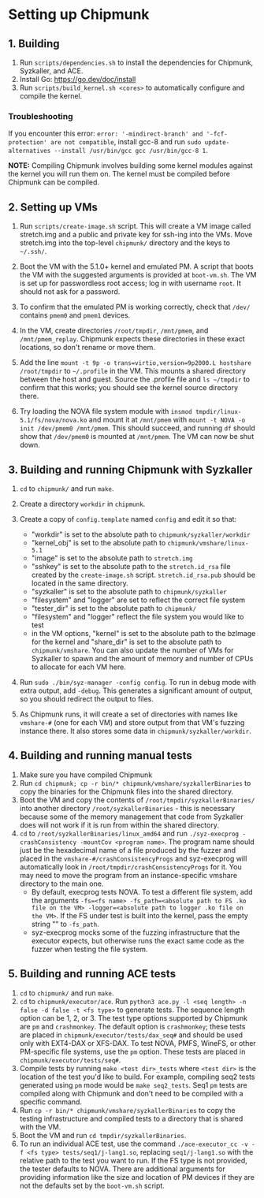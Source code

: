 # Setting up Chipmunk

## 1. Building
1. Run `scripts/dependencies.sh` to install the dependencies for Chipmunk, Syzkaller, and ACE. 
2. Install Go: https://go.dev/doc/install
3. Run `scripts/build_kernel.sh <cores>` to automatically configure and compile the kernel.

### Troubleshooting

If you encounter this error: `error: '-mindirect-branch' and '-fcf-protection' are not compatible`, install gcc-8 and run `sudo update-alternatives --install /usr/bin/gcc gcc /usr/bin/gcc-8 1`.

**NOTE:** Compiling Chipmunk involves building some kernel modules against the kernel you will run them on. The kernel must be compiled before Chipmunk can be compiled.

## 2. Setting up VMs
1. Run `scripts/create-image.sh` script. This will create a VM image called stretch.img and a public and private key for ssh-ing into the VMs. Move stretch.img into the top-level `chipmunk/` directory and the keys to `~/.ssh/`. 


2. Boot the VM with the 5.1.0+ kernel and emulated PM. A script that boots the VM with the suggested arguments is provided at `boot-vm.sh`. The VM is set up for passwordless root access; log in with username `root`. It should not ask for a password.
3. To confirm that the emulated PM is working correctly, check that `/dev/` contains `pmem0` and `pmem1` devices. 
4. In the VM, create directories `/root/tmpdir`, `/mnt/pmem`, and `/mnt/pmem_replay`. Chipmunk expects these directories in these exact locations, so don't rename or move them. 
5. Add the line `mount -t 9p -o trans=virtio,version=9p2000.L hostshare /root/tmpdir` to `~/.profile` in the VM. This mounts a shared directory between the host and guest. Source the .profile file and `ls ~/tmpdir` to confirm that this works; you should see the kernel source directory there. 
6. Try loading the NOVA file system module with `insmod tmpdir/linux-5.1/fs/nova/nova.ko` and mount it at `/mnt/pmem` with `mount -t NOVA -o init /dev/pmem0 /mnt/pmem`. This should succeed, and running `df` should show that `/dev/pmem0` is mounted at `/mnt/pmem`. The VM can now be shut down.

## 3. Building and running Chipmunk with Syzkaller
1. `cd` to `chipmunk/` and run `make`.
2. Create a directory `workdir` in `chipmunk`.
3. Create a copy of `config.template` named `config` and edit it so that:

    - "workdir" is set to the absolute path to `chipmunk/syzkaller/workdir`
    - "kernel_obj" is set to the absolute path to `chipmunk/vmshare/linux-5.1`
    - "image" is set to the absolute path to `stretch.img`
    - "sshkey" is set to the absolute path to the `stretch.id_rsa` file created by the `create-image.sh` script. `stretch.id_rsa.pub` should be located in the same directory.
    - "syzkaller" is set to the absolute path to `chipmunk/syzkaller`
    - "filesystem" and "logger" are set to reflect the correct file system
    - "tester_dir" is set to the absolute path to `chipmunk/`
    - "filesystem" and "logger" reflect the file system you would like to test
    - in the VM options, "kernel" is set to the absolute path to the bzImage for the kernel and "share_dir" is set to the absolute path to `chipmunk/vmshare`. You can also update the number of VMs for Syzkaller to spawn and the amount of memory and number of CPUs to allocate for each VM here.
4. Run `sudo ./bin/syz-manager -config config`. To run in debug mode with extra output, add `-debug`. This generates a significant amount of output, so you should redirect the output to files.
5. As Chipmunk runs, it will create a set of directories with names like `vmshare-#` (one for each VM) and store output from that VM's fuzzing instance there. It also stores some data in `chipmunk/syzkaller/workdir`.

## 4. Building and running manual tests

1. Make sure you have compiled Chipmunk
2. Run `cd chipmunk; cp -r bin/* chipmunk/vmshare/syzkallerBinaries` to copy the binaries for the Chipmunk files into the shared directory. 
3. Boot the VM and copy the contents of `/root/tmpdir/syzkallerBinaries/` into another directory `/root/syzkallerBinaries` - this is necessary because some of the memory management that code from Syzkaller does will not work if it is run from within the shared directory. 
4. `cd` to `/root/syzkallerBinaries/linux_amd64` and run `./syz-execprog -crashConsistency -mountCov <program name>`. The program name should just be the hexadecimal name of a file produced by the fuzzer and placed in the `vmshare-#/crashConsistencyProgs` and syz-execprog will automatically look in `/root/tmpdir/crashConsistencyProgs` for it. You may need to move the program from an instance-specific vmshare directory to the main one. 
    - By default, execprog tests NOVA. To test a different file system, add the arguments `-fs=<fs name> -fs_path=<absolute path to FS .ko file on the VM> -logger=<absolute path to logger .ko file on the VM>`. If the FS under test is built into the kernel, pass the empty string "" to `-fs_path`.
    - syz-execprog mocks some of the fuzzing infrastructure that the executor expects, but otherwise runs the exact same code as the fuzzer when testing the file system.

## 5. Building and running ACE tests
1. `cd` to `chipmunk/` and run `make`.
2. `cd` to `chipmunk/executor/ace`. Run `python3 ace.py -l <seq length> -n false -d false -t <fs type>` to generate tests. The sequence length option can be 1, 2, or 3. The test type options supported by Chipmunk are `pm` and `crashmonkey`. The default option is `crashmonkey`; these tests are placed in `chipmunk/executor/tests/dax_seq#` and should be used only with EXT4-DAX or XFS-DAX. To test NOVA, PMFS, WineFS, or other PM-specific file systems, use the `pm` option. These tests are placed in `chipmunk/executor/tests/seq#`.
3. Compile tests by running `make <test dir>_tests` where `<test dir>` is the location of the test you'd like to build. For example, compiling seq2 tests generated using `pm` mode would be `make seq2_tests`. Seq1 `pm` tests are compiled along with Chipmunk and don't need to be compiled with a specific command.
4. Run `cp -r bin/* chipmunk/vmshare/syzkallerBinaries` to copy the testing infrastructure and compiled tests to a directory that is shared with the VM.
5. Boot the VM and run `cd tmpdir/syzkallerBinaries`.
6. To run an individual ACE test, use the command `./ace-executor_cc -v -f <fs type> tests/seq1/j-lang1.so`, replacing `seq1/j-lang1.so` with the relative path to the test you want to run. If the FS type is not provided, the tester defaults to NOVA. There are additional arguments for providing information like the size and location of PM devices if they are not the defaults set by the `boot-vm.sh` script.
